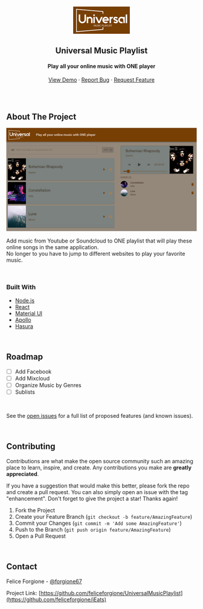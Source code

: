 <div id="top"></div>

<!-- PROJECT LOGO -->
<br />
<div align="center">
<img src="public/logo.jpg" alt="Logo" >

  <h2 align="center">Universal Music Playlist</h2>
  <h4> Play all your online music with ONE player </h4>

  <p align="center"> 
    <a href="">View Demo</a>
    ·
    <a href="https://github.com/feliceforgione/UniversalMusicPlaylist/issues">Report Bug</a>
    ·
    <a href="https://github.com/feliceforgione/UniversalMusicPlaylist/issues">Request Feature</a>
  </p>
</div>

</br></br>

<!-- ABOUT THE PROJECT -->

## About The Project

<img src="public/screenshot.jpg" alt="Screenshot" >

Add music from Youtube or Soundcloud to ONE playlist that will play these online songs in the same application.  
No longer to you have to jump to different websites to play your favorite music.

<br>

### Built With

- [Node.js](https://nodejs.org/en/)
- [React](https://reactjs.org/)
- [Material UI](https://mui.com/)
- [Apollo](https://www.apollographql.com/)
- [Hasura](https://hasura.io/)

<br>

<!-- ROADMAP -->

## Roadmap

- [ ] Add Facebook
- [ ] Add Mixcloud
- [ ] Organize Music by Genres
- [ ] Sublists

<br>

See the [open issues](https://github.com/feliceforgione/UniversalMusicPlaylist/issues) for a full list of proposed features (and known issues).

<br>

<!-- CONTRIBUTING -->

## Contributing

Contributions are what make the open source community such an amazing place to learn, inspire, and create. Any contributions you make are **greatly appreciated**.

If you have a suggestion that would make this better, please fork the repo and create a pull request. You can also simply open an issue with the tag "enhancement".
Don't forget to give the project a star! Thanks again!

1. Fork the Project
2. Create your Feature Branch (`git checkout -b feature/AmazingFeature`)
3. Commit your Changes (`git commit -m 'Add some AmazingFeature'`)
4. Push to the Branch (`git push origin feature/AmazingFeature`)
5. Open a Pull Request

<br>
<!-- CONTACT -->

## Contact

Felice Forgione - [@forgione67](https://twitter.com/forgione67)

Project Link: [https://github.com/feliceforgione/UniversalMusicPlaylist](https://github.com/feliceforgione/iEats)

